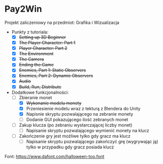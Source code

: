 # Pay2Win
Projekt zaliczeniowy na przedmiot: Grafika i Wizualizacja
- Punkty z tutoriala:
    - [x] ~~Setting up 3D Beginner~~
    - [x] ~~The Player Character: Part 1~~
    - [x] ~~Player Character: Part 2~~
    - [x] ~~The Environment~~
    - [x] ~~The Camera~~
    - [x] ~~Ending the Game~~
    - [x] ~~Enemies, Part 1: Static Observers~~
    - [x] ~~Enemies, Part 2: Dynamic Observers~~
    - [x] ~~Audio~~
    - [x] ~~Build, Run, Distribute~~
- Dodatkowe funkcjonalności:
    - [ ] Zbieranie monet
        - [x] ~~Wykonanie modelu monety~~
        - [x] Przeniesienie modelu wraz z tekturą z Blendera do Unity
        - [x] Napisnie skryptu pozwalającego na zebranie monety
        - [ ] Dodanie GUI pokazującego ilość zebranych monet
    - [ ] Zakup klucza (po zebraniu wystarczającej liczby monet)
        - [ ] Napisanie skryptu pozwalającego wymienić monety na klucz
    - [ ] Zakończenie gry jest możliwe tylko gdy gracz ma klucz
        - [ ] Napisanie skryptu pozwalającego zakończyć grę (wygrywając ją) tylko w przypadku gdy gracz posiada klucz

Font: https://www.dafont.com/halloween-too.font
